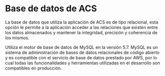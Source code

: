 # Base de datos de ACS

La base de datos que utiliza la aplicación de ACS es de tipo relacional, esta opción le permite a la aplicación acceder a las relaciones que existen entre los datos almacenados y mantener la integridad, precisión y coherencia de los mismos. 

Utiliza el motor de base de datos de MySQL en la versión 5.7. MySQL es un sistema de administración de bases de datos relacionales de código abierto y es compatible con el servicio de base de datos prestado por AWS, por lo cual todas las funcionalidades y herramientas utilizadas en el desarrollo son compatibles en producción.